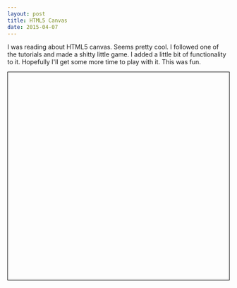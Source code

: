 ```yaml
---
layout: post
title: HTML5 Canvas
date: 2015-04-07
---
```


I was reading about HTML5 canvas. Seems pretty cool. I followed one of the tutorials and made a shitty little game. I added a little bit of functionality to it. Hopefully I'll get some more time to play with it. This was fun.
<style>
  #canvas {
    display: block;
    border: 1px solid #000;
    margin: auto;
    top: 0;
    bottom: 0;
    right: 0;
    left: 0;
  }
</style>
<canvas id="canvas" width="512" height="480"></canvas>
<script>
var ctx, bgImage, then, canvas
var keysDown = {}
var bgReady = false

var hero = {
  image: new Image(),
  speed: 256,
  x: 0,
  y: 0
}

var monster = {
  image: new Image(),
  x: 0,
  y: 0
}

var monstersCaught = 0

$(document).ready(function() {
  bgImage = new Image()
  bgImage.src = "/public/images/canvas-game/background.png"
  hero.image.src = "/public/images/canvas-game/hero.png"
  monster.image.src = "/public/images/canvas-game/monster.png"

  canvas = $('#canvas')[0]
  ctx = canvas.getContext("2d")

  $(document).keydown(function(e) {
    keysDown[e.keyCode] = true
  })

  $(document).keyup(function(e) {
    delete keysDown[e.keyCode]
  })
  reset()
  main()
})

function reset() {
  hero.x = canvas.width / 2
  hero.y = canvas.height / 2

  monster.x = 32 + (Math.random() * (canvas.width - 96))
	monster.y = 32 + (Math.random() * (canvas.height - 96))
}


function update(modifier) {
  if(37 in keysDown && hero.x > 32) { hero.x -= hero.speed * modifier }
  if(38 in keysDown && hero.y > 32) { hero.y -= hero.speed * modifier }
  if(39 in keysDown && hero.x < canvas.width - 64) { hero.x += hero.speed * modifier }
  if(40 in keysDown && hero.y < canvas.height - 64) { hero.y += hero.speed * modifier }

  if(
    hero.x <= (monster.x + 32) && monster.x <= (hero.x + 32) &&
    hero.y <= (monster.y + 32) && monster.y <= (hero.y + 32)
  ) {
    ++monstersCaught
    reset()
  }
}

function render() {
  ctx.drawImage(bgImage, 0, 0)
  ctx.drawImage(hero.image, hero.x, hero.y)
  ctx.drawImage(monster.image, monster.x, monster.y)

  ctx.fillStyle = "rgb(250, 250, 250)"
  ctx.font = "24px Inconsolata"
  ctx.textAlign = "left"
  ctx.textBaseline = "top"
  ctx.fillText("Monsters caught: " + monstersCaught, 32, 32)
}

function main() {
  var now = Date.now();
  if(then) {
    var delta = now - then;
    update(delta / 1000);
    render();
  }

  then = now;
  requestAnimationFrame(main);
}
</script>
